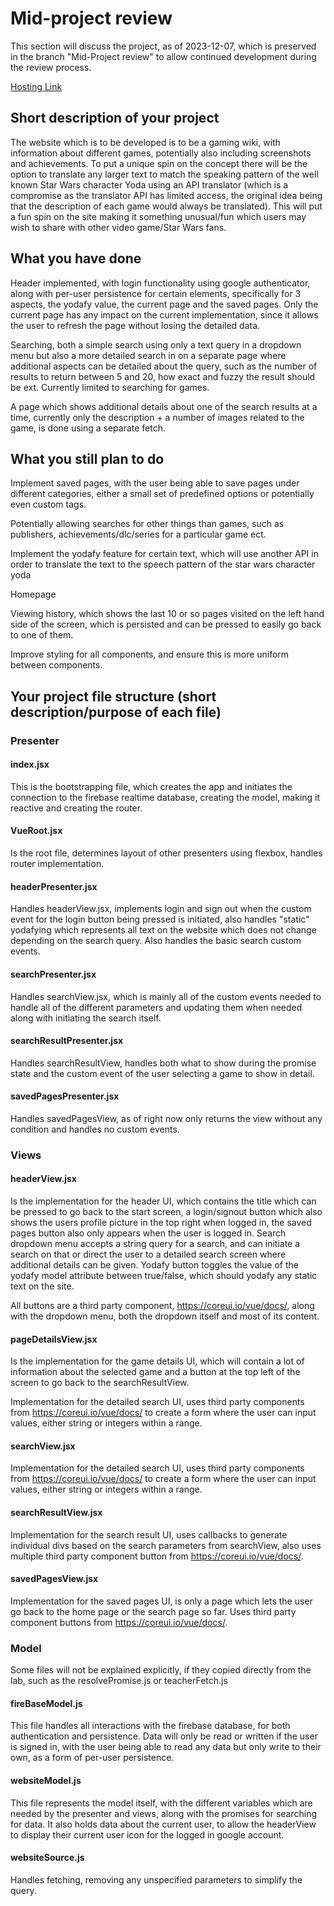 # Mid-project review

This section will discuss the project, as of 2023-12-07, which is preserved in the branch "Mid-Project review" to allow continued development during the review process.

[Hosting Link](https://iprog-tw3-53504.web.app/#/ "Yodas Gaming Wiki")

## Short description of your project

The website which is to be developed is to be a gaming wiki, with information about different games, potentially also including screenshots and achievements. To put a unique spin on the concept there will be the option to translate any larger text to match the speaking pattern of the well known Star Wars character Yoda using an API translator (which is a compromise as the translator API has limited access, the original idea being that the description of each game would always be translated). This will put a fun spin on the site making it something unusual/fun which users may wish to share with other video game/Star Wars fans.

## What you have done

Header implemented, with login functionality using google authenticator, along with per-user persistence for certain elements, specifically for 3 aspects, the yodafy value, the current page and the saved pages. Only the current page has any impact on the current implementation, since it allows the user to refresh the page without losing the detailed data.

Searching, both a simple search using only a text query in a dropdown menu but also a more detailed search in on a separate page where additional aspects can be detailed about the query, such as the number of results to return between 5 and 20, how exact and fuzzy the result should be ext. Currently limited to searching for games.

A page which shows additional details about one of the search results at a time, currently only the description + a number of images related to the game, is done using a separate fetch.

## What you still plan to do

Implement saved pages, with the user being able to save pages under different categories, either a small set of predefined options or potentially even custom tags.

Potentially allowing searches for other things than games, such as publishers, achievements/dlc/series for a particular game ect.

Implement the yodafy feature for certain text, which will use another API in order to translate the text to the speech pattern of the star wars character yoda

Homepage

Viewing history, which shows the last 10 or so pages visited on the left hand side of the screen,
which is persisted and can be pressed to easily go back to one of them.

Improve styling for all components, and ensure this is more uniform between components.

## Your project file structure (short description/purpose of each file)

### Presenter

#### index.jsx

This is the bootstrapping file, which creates the app and initiates the connection to the firebase realtime database, creating the model, making it reactive and creating the router.

#### VueRoot.jsx

Is the root file, determines layout of other presenters using flexbox, handles router implementation.

#### headerPresenter.jsx

Handles headerView.jsx, implements login and sign out when the custom event for the login button being pressed is initiated, also handles "static" yodafying which represents all text on the website which does not change depending on the search query. Also handles the basic search custom events.

#### searchPresenter.jsx

Handles searchView.jsx, which is mainly all of the custom events needed to handle all of the different parameters and updating them when needed along with initiating the search itself.

#### searchResultPresenter.jsx

Handles searchResultView, handles both what to show during the promise state and the custom event of the user selecting a game to show in detail.

#### savedPagesPresenter.jsx

Handles savedPagesView, as of right now only returns the view without any condition and handles no custom events.

### Views

#### headerView.jsx

Is the implementation for the header UI, which contains the title which can be pressed to go back to the start screen, a login/signout button which also shows the users profile picture in the top right when logged in, the saved pages button also only appears when the user is logged in. Search dropdown menu accepts a string query for a search, and can initiate a search on that or direct the user to a detailed search screen where additional details can be given. Yodafy button toggles the value of the yodafy model attribute between true/false, which should yodafy any static text on the site.

All buttons are a third party component, https://coreui.io/vue/docs/, along with the dropdown menu, both the dropdown itself and most of its content.

#### pageDetailsView.jsx

Is the implementation for the game details UI, which will contain a lot of information about the selected game and a button at the top left of the screen to go back to the searchResultView.

Implementation for the detailed search UI, uses third party components from https://coreui.io/vue/docs/ to create a form where the user can input values, either string or integers within a range.

#### searchView.jsx

Implementation for the detailed search UI, uses third party components from https://coreui.io/vue/docs/ to create a form where the user can input values, either string or integers within a range.

#### searchResultView.jsx

Implementation for the search result UI, uses callbacks to generate individual divs based on the search parameters from searchView, also uses multiple third party component button from https://coreui.io/vue/docs/.

#### savedPagesView.jsx

Implementation for the saved pages UI, is only a page which lets the user go back to the home page or the search page so far. Uses third party component buttons from https://coreui.io/vue/docs/.

### Model

Some files will not be explained explicitly, if they copied directly from the lab, such as the resolvePromise.js or teacherFetch.js

#### fireBaseModel.js

This file handles all interactions with the firebase database, for both authentication and persistence. Data will only be read or written if the user is signed in, with the user being able to read any data but only write to their own, as a form of per-user persistence.

#### websiteModel.js

This file represents the model itself, with the different variables which are needed by the presenter and views, along with the promises for searching for data. It also holds data about the current user, to allow the headerView to display their current user icon for the logged in google account.

#### websiteSource.js

Handles fetching, removing any unspecified parameters to simplify the query.
